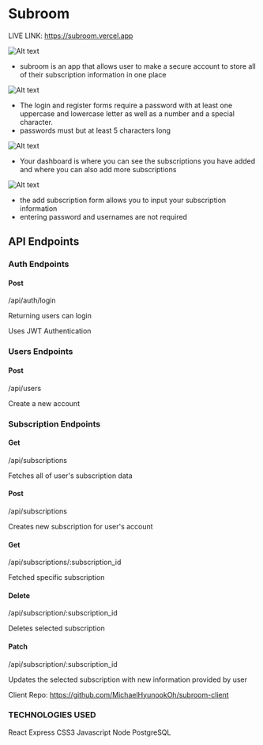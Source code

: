 # Subroom

LIVE LINK: https://subroom.vercel.app

![Alt text](https://github.com/thinkful-ei-panda/subroom-client/blob/master/Readmeimg/LangingPage.png)

- subroom is an app that allows user to make a secure account to store all of their subscription information in one place

![Alt text](https://github.com/thinkful-ei-panda/subroom-client/blob/master/Readmeimg/Login.png)

- The login and register forms require a password with at least one uppercase and lowercase letter as well as a number and a special character.
- passwords must but at least 5 characters long

![Alt text](https://github.com/thinkful-ei-panda/subroom-client/blob/master/Readmeimg/Dashboard.png)

- Your dashboard is where you can see the subscriptions you have added and where you can also add more subscriptions

![Alt text](https://github.com/thinkful-ei-panda/subroom-client/blob/master/Readmeimg/AddSubscription.png)

- the add subscription form allows you to input your subscription information
- entering password and usernames are not required

## API Endpoints

### Auth Endpoints

#### Post

/api/auth/login

Returning users can login

Uses JWT Authentication

### Users Endpoints

#### Post

/api/users

Create a new account

### Subscription Endpoints

#### Get

/api/subscriptions

Fetches all of user's subscription data

#### Post

/api/subscriptions

Creates new subscription for user's account

#### Get

/api/subscriptions/:subscription_id

Fetched specific subscription

#### Delete

/api/subscription/:subscription_id

Deletes selected subscription

#### Patch

/api/subscription/:subscription_id

Updates the selected subscription with new information provided by user

Client Repo: https://github.com/MichaelHyunookOh/subroom-client

### TECHNOLOGIES USED

React
Express
CSS3
Javascript
Node
PostgreSQL

